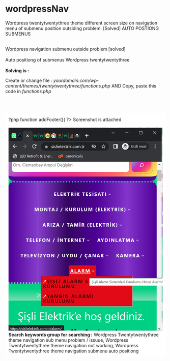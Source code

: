 # wordpressNav

Wordpress twentytwentythree theme different screen size on navigation menu of submenu position outsiding problem. [Solved] AUTO POSTİONG SUBMENUS </br></br>

Wordpress navigation submenu outside problem [solved]</br></br>
Auto positiong of submenus Wordpress twentytwentythree</br></br>
<strong>Solving is : </strong></br>
<p>Create or change file : <i>yourdomain.com/wp-content/themes/twentytwentythree/functions.php</i> AND Copy, paste this code in <i>functions.php</i> </p></br></br>
<p style='background-color:#fff; padding:10px;'>
?php 
function addFooter(){
?>
    
<style>
.rightControl {right:0px  !important; left:auto !important;}
.lastNavLiElement {left: -100% !important;}
</style>
    
    
<script>
function subMenuPositionControl() {
    var cS = 200; // body.width - 200
    var lCS = 250; // Last nav li child of no submenu center position
    var bWidth = document.body.clientWidth; // Body width
    var classController = 'rightControl'; // [(Add or Remove) Style Class]
    var classIsLastItem = 'lastNavLiElement'; // for Last nav item [(Add or Remove) Style Class]
    var classSubMenusLi = '.wp-block-navigation-submenu'; class name of if navigation li has submenu 
    var classSubMenuContentUl = '.wp-block-navigation__submenu-container'; // submenu container class name
    document.querySelectorAll(classSubMenusLi).forEach(function(menu, mi) { // mi = index
        if (mi % 2 == 0) { // % without submenu selection 
            console.log(mi); // % log menu index number
            if (bWidth - menu.getBoundingClientRect()['right'] <= cS) { 
                console.log('+');  //  Right positioning of submenu  
                menu.querySelectorAll(classSubMenuContentUl)[0].classList.add(classController);
            } else {
                console.log('-'); //  Left positioning of submenu  
                menu.querySelectorAll(classSubMenuContentUl)[0].classList.remove(classController);
            }
        }
    });
                                                                    
                                                                    
    // Last nav li item submenu positon center <<<<<<<İF LAST ITEM!!>>>>>>
    
    var navLastLiItem = document.querySelectorAll(classSubMenusLi)[document.querySelectorAll(classSubMenusLi).length - 2];
    if (navLastLiItem.getBoundingClientRect()['left'] <= lCS) {
        navLastLiItem.querySelectorAll(classSubMenuContentUl)[0].classList.add(classIsLastItem);
    } else {
        navLastLiItem.querySelectorAll(classSubMenuContentUl)[0].classList.remove(classIsLastItem);
    }
}
window.onresize = function() {
    subMenuPositionControl();
};
subMenuPositionControl();</script>
<?php
}
add_action( 'wp_footer', 'addFooter' );
?
</p>

Screenshot is attached</br></br>
<img src='https://github.com/ayhanhzr/wordpressNav/blob/main/ss.png' />
<strong>Search keywords group for searching :</strong> Wordpress Twentytwentythree theme navigation sub menu problem / issuue, Wordpress Twentytwentythree theme navigation not working, Wordpress Twentytwentythree theme navigation submenu auto positiong 
